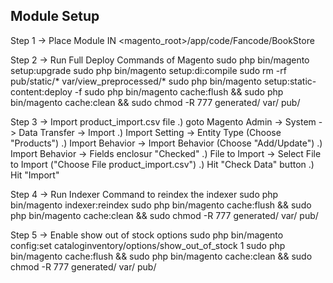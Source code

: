 ## Module Setup ##
Step 1 -> Place Module IN <magento_root>/app/code/Fancode/BookStore

Step 2 -> Run Full Deploy Commands of Magento
	sudo php bin/magento setup:upgrade
	sudo php bin/magento setup:di:compile
	sudo rm -rf pub/static/* var/view_preprocessed/*
	sudo php bin/magento setup:static-content:deploy -f 
	sudo php bin/magento cache:flush && sudo php bin/magento cache:clean && sudo chmod -R 777 generated/ var/ pub/
 
Step 3 -> Import product_import.csv file
	.) goto Magento Admin -> System -> Data Transfer -> Import
	.) Import Setting -> Entity Type (Choose "Products")
	.) Import Behavior -> Import Behavior (Choose "Add/Update")
	.) Import Behavior -> Fields enclosur "Checked"
	.) File to Import -> Select File to Import ("Choose File product_import.csv")
	.) Hit "Check Data" button 
	.) Hit "Import"
 
Step 4 -> Run Indexer Command to reindex the indexer
	sudo php bin/magento indexer:reindex
	sudo php bin/magento cache:flush && sudo php bin/magento cache:clean && sudo chmod -R 777 generated/ var/ pub/
 
Step 5 -> Enable show out of stock options
	sudo php bin/magento config:set cataloginventory/options/show_out_of_stock 1
	sudo php bin/magento cache:flush && sudo php bin/magento cache:clean && sudo chmod -R 777 generated/ var/ pub/
